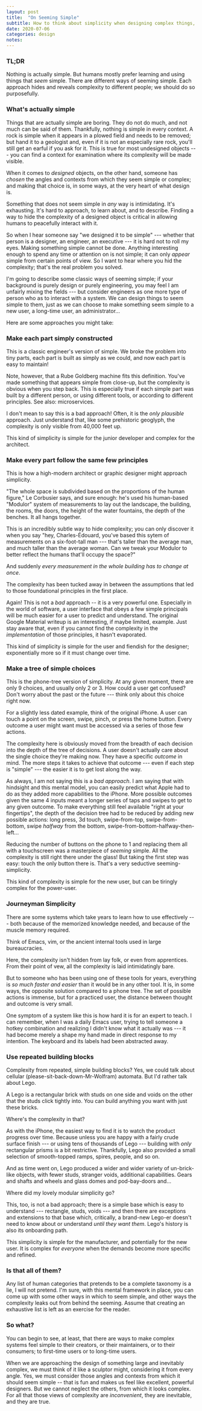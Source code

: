 ```yaml
---
layout: post
title:  "On Seeming Simple"
subtitle: How to think about simplicity when designing complex things, and vice-versa
date: 2020-07-06
categories: design
notes:
---
```


### TL;DR

Nothing is actually simple. But humans mostly prefer learning and using things that *seem* simple. There are different ways of seeming simple. Each approach hides and reveals complexity to different people; we should do so purposefully.

### What's actually simple

Things that are actually simple are boring. They do not do much, and not much can be said of them. Thankfully, nothing is simple in every context. A rock is simple when it appears in a plowed field and needs to be removed; but hand it to a geologist and, even if it is not an especially rare rock, you'll still get an earful if you ask for it. This is true for most undesigned objects --- you can find a context for examination where its complexity will be made visible.

When it comes to *designed* objects, on the other hand, someone has *chosen* the angles and contexts from which they seem simple or complex; and making that choice is, in some ways, at the very heart of what design is.

Something that does not seem simple in *any* way is intimidating. It's exhausting. It's hard to approach, to learn about, and to describe. Finding a way to hide the complexity of a designed object is critical in allowing humans to peacefully interact with it.

So when I hear someone say "we designed it to be simple" --- whether that person is a designer, an engineer, an executive --- it is hard not to roll my eyes. Making something simple cannot be done. Anything interesting enough to spend any time or attention on is not simple; it can only *appear* simple from certain points of view. So I want to hear where you hid the complexity; that's the real problem you solved.

I'm going to describe some classic ways of seeming simple; if your background is purely design or purely engineering, you may feel I am unfairly mixing the fields --- but consider engineers as one more type of person who as to interact with a system. We can design things to seem simple to them, just as we can choose to make something seem simple to a new user, a long-time user, an administrator...

Here are some approaches you might take:

### Make each part simply constructed

This is a classic engineer's version of simple. We broke the problem into tiny parts, each part is built as simply as we could, and now each part is easy to maintain!

Note, however, that a Rube Goldberg machine fits this definition. You've made something that appears simple from close-up, but the complexity is obvious when you step back. This is especially true if each simple part was built by a different person, or using different tools, or according to different principles. See also: microservices.

I don't mean to say this is a bad approach! Often, it is the *only plausible* approach. Just understand that, like some prehistoric geoglyph, the complexity is only visible from 40,000 feet up.

This kind of simplicity is simple for the junior developer and complex for the architect.

### Make every part follow the same few principles

This is how a high-modern architect or graphic designer might approach simplicity.

"The whole space is subdivided based on the proportions of the human figure," Le Corbusier says, and sure enough: he's used his human-based "Modulor" system of measurements to lay out the landscape, the building, the rooms, the doors, the height of the water fountains, the depth of the benches. It all hangs together.

This is an incredibly subtle way to hide complexity; you can only discover it when you say "hey, Charles-Édouard, you've based this sytem of measurements on a six-foot-tall man --- that's taller than the average man, and much taller than the average woman. Can we tweak your Modulor to better reflect the humans that'll occupy the space?"

And suddenly *every measurement in the whole building has to change at once*.

The complexity has been tucked away in between the assumptions that led to those foundational principles in the first place.

Again! This is not a *bad* approach -- it is a very powerful one. Especially in the world of software, a user interface that obeys a few simple principals will be much easier for a user to predict and understand. The original Google Material writeup is an interesting, if maybe limited, example. Just stay aware that, even if you cannot find the complexity in the *implementation* of those principles, it hasn't evaporated.

This kind of simplicity is simple for the user and fiendish for the designer; exponentially more so if it must change over time.

### Make a tree of simple choices

This is the phone-tree version of simplicity. At any given moment, there are only 9 choices, and usually only 2 or 3. How could a user get confused? Don't worry about the past or the future --- think only about this choice right now.

For a slightly less dated example, think of the original iPhone. A user can touch a point on the screen, swipe, pinch, or press the home button. Every outcome a user might want must be accessed via a series of those few actions.

The complexity here is obviously moved from the breadth of each decision into the depth of the tree of decisions. A user doesn't actually care about the single choice they're making now. They have a specific *outcome* in mind. The more steps it takes to achieve that outcome --- even if each step is "simple" --- the easier it is to get lost along the way.

As always, I am not saying this is a *bad approach*. I am saying that with hindsight and this mental model, you can easily predict what Apple had to do as they added more capabilities to the iPhone. More possible outcomes given the same 4 inputs meant a longer series of taps and swipes to get to any given outcome. To make everything still feel available "right at your fingertips", the depth of the decision tree had to be reduced by adding new possible actions: long press, 3d touch, swipe-from-top, swipe-from-bottom, swipe *halfway* from the bottom, swipe-from-bottom-halfway-then-left...

Reducing the number of buttons on the phone to 1 and replacing them all with a touchscreen was a masterpiece of *seeming* simple. All the complexity is still right there under the glass! But taking the first step was easy: touch the only button there is. That's a very seductive seeming-simplicity.

This kind of complexity is simple for the new user, but can be tiringly complex for the power-user.

### Journeyman Simplicity

There are some systems which take years to learn how to use effectively --- both because of the memorized knowledge needed, and because of the muscle memory required.

Think of Emacs, vim, or the ancient internal tools used in large bureaucracies.

Here, the complexity isn't hidden from lay folk, or even from apprentices. From their point of vew, all the complexity is laid intimidatingly bare.

But to someone who has been using one of these tools for years, everything is *so much faster and easier* than it would be in any other tool. It is, in some ways, the opposite solution compared to a phone tree. The set of possible actions is immense, but for a practiced user, the distance between thought and outcome is very small.

One symptom of a system like this is how hard it is for an expert to teach. I can remember, when I was a daily Emacs user, trying to tell someone a hotkey combination and realizing I didn't know what it actually was --- it had become merely a shape my hand made in direct response to my intention. The keyboard and its labels had been abstracted away.

### Use repeated building blocks

Complexity from repeated, simple building blocks? Yes, we could talk about cellular (please-sit-back-down-Mr-Wolfram) automata. But I'd rather talk about Lego.

A Lego is a rectangular brick with studs on one side and voids on the other that the studs click tightly into. You can build anything you want with just these bricks.

Where's the complexity in that?

As with the iPhone, the easiest way to find it is to watch the product progress over time. Because unless you are happy with a fairly crude surface finish --- or using tens of thousands of Lego --- building with *only* rectangular prisms is a bit restrictive. Thankfully, Lego also provided a small selection of smooth-topped ramps, spires, people, and so on.

And as time went on, Lego produced a wider and wider variety of un-brick-like objects, with fewer studs, stranger voids, additional capabilities. Gears and shafts and wheels and glass domes and pod-bay-doors and...

Where did my lovely modular simplicity go?

This, too, is not a bad approach; there is a simple base which is easy to understand --- rectangle, studs, voids --- and then there are exceptions and extensions to that base which, critically, a brand-new Lego-er doesn't need to know about or understand *until they want them*. Lego's history is also its onboarding path.

This simplicity is simple for the manufacturer, and potentially for the new user. It is complex for *everyone* when the demands become more specific and refined.

### Is that all of them?

Any list of human categories that pretends to be a complete taxonomy is a lie, I will not pretend. I'm sure, with this mental framework in place, you can come up with some other ways in which to seem simple, and other ways the complexity leaks out from behind the seeming. Assume that creating an exhaustive list is left as an exercise for the reader.

### So what?

You can begin to see, at least, that there are ways to make complex systems feel simple to their creators, or their maintainers, or to their consumers; to first-time users or to long-time users.

When we are approaching the design of something large and inevitably complex, we must think of it like a sculptor might, considering it from every angle. Yes, we must consider those angles and contexts from which it should seem simple -- that is fun and makes us feel like excellent, powerful designers. But we cannot neglect the others, from which it looks complex. For all that those views of complexity are *inconvenient*, they are inevitable, and they are true.
